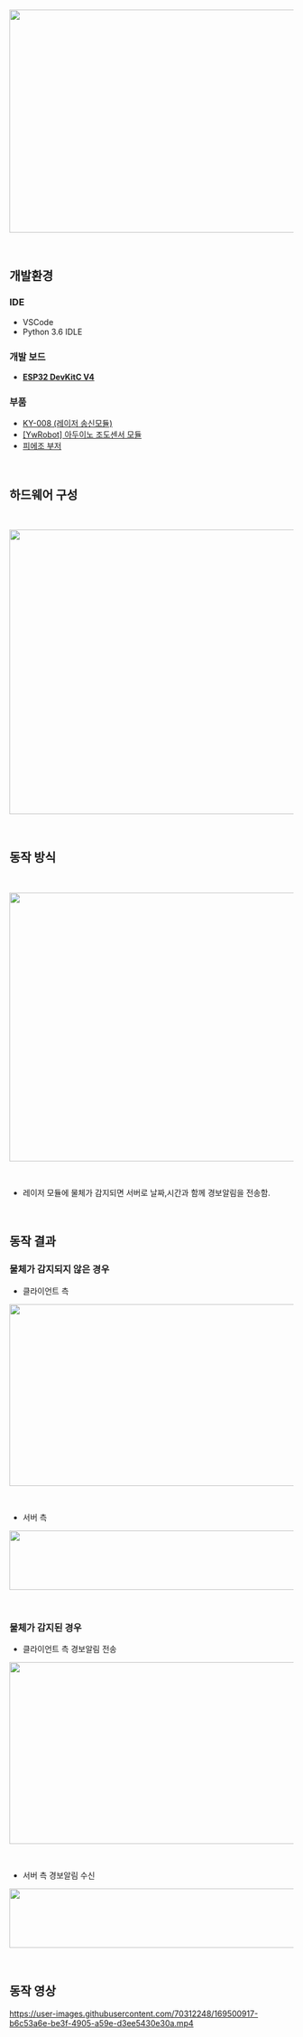 

<br>
<p align="center">
   <img src="https://user-images.githubusercontent.com/70312248/169498179-292768f4-47dc-42de-84a5-a47a84af742c.png" width="876" height="395"/>  
</p> 
<br>


## 개발환경
### IDE
* VSCode 
* Python 3.6 IDLE 

### 개발 보드
* [**ESP32 DevKitC V4**](https://docs.espressif.com/projects/esp-idf/en/latest/esp32/hw-reference/esp32/get-started-devkitc.html) 

### 부품
* [KY-008 (레이저 송신모듈)](https://www.devicemart.co.kr/goods/view?no=1329650)
* [[YwRobot] 아두이노 조도센서 모듈](https://www.devicemart.co.kr/goods/view?no=1287124)
* [피에조 부저](https://www.devicemart.co.kr/goods/view?no=2733)

<br>

## 하드웨어 구성

<br>
<p align="center">
   <img src="https://user-images.githubusercontent.com/70312248/169490791-545be42b-c66b-495a-9576-87ba9d80126a.png" width="812" height="504"/>  
</p> 
<br>

## 동작 방식

<br>
<p align="center">
   <img src="https://user-images.githubusercontent.com/70312248/169496612-4b714f00-ed61-46d8-9082-d649d9f7a49d.png" width="928" height="476"/>  
</p> 
<br>

* 레이저 모듈에 물체가 감지되면 서버로 날짜,시간과 함께 경보알림을 전송함.

<br>

## 동작 결과
### 물체가 감지되지 않은 경우
* 클라이언트 측
<p align="center">
   <img src="https://user-images.githubusercontent.com/70312248/169500293-0bd4d081-5813-4ffc-8116-074d3845abd9.png" width="802" height="322"/>  
</p> 
<br>


* 서버 측 
<p align="center">
   <img src="https://user-images.githubusercontent.com/70312248/169500420-defde7cf-6fe1-420d-bad6-d4154dda626d.png" width="590" height="105"/>  
</p> 
<br>


### 물체가 감지된 경우

* 클라이언트 측 경보알림 전송
<p align="center">
   <img src="https://user-images.githubusercontent.com/70312248/169499224-aa6df926-6dae-46c2-bc3b-7ef7cc72a00f.png" width="802" height="322"/>  
</p> 
<br>


* 서버 측 경보알림 수신
<p align="center">
   <img src="https://user-images.githubusercontent.com/70312248/169499486-934dbc09-91a0-4cbd-a12a-f568cd2506eb.png" width="590" height="105"/>  
</p> 
<br>



## 동작 영상




https://user-images.githubusercontent.com/70312248/169500917-b6c53a6e-be3f-4905-a59e-d3ee5430e30a.mp4


